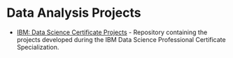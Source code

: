 # Data Analysis Projects



- [IBM: Data Science Certificate Projects](https://github.com/marcoshsq/IBM_Data_Science_Certificate_Projects) - Repository containing the projects developed during the IBM Data Science Professional Certificate Specialization.
